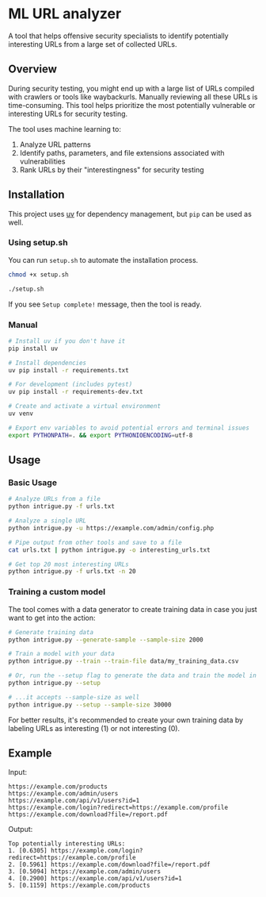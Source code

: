 # ML URL analyzer

A tool that helps offensive security specialists to identify potentially interesting URLs from a large set of collected URLs.

## Overview

During security testing, you might end up with a large list of URLs compiled with crawlers or tools like waybackurls. Manually reviewing all these URLs is time-consuming. This tool helps prioritize the most potentially vulnerable or interesting URLs for security testing.

The tool uses machine learning to:
1. Analyze URL patterns
2. Identify paths, parameters, and file extensions associated with vulnerabilities
3. Rank URLs by their "interestingness" for security testing

## Installation

This project uses [uv](https://github.com/astral-sh/uv) for dependency management, but `pip` can be used as well.

### Using setup.sh

You can run `setup.sh` to automate the installation process.

```bash
chmod +x setup.sh

./setup.sh
```

If you see `Setup complete!` message, then the tool is ready.

### Manual

```bash
# Install uv if you don't have it
pip install uv

# Install dependencies
uv pip install -r requirements.txt

# For development (includes pytest)
uv pip install -r requirements-dev.txt

# Create and activate a virtual environment
uv venv

# Export env variables to avoid potential errors and terminal issues
export PYTHONPATH=. && export PYTHONIOENCODING=utf-8
```

## Usage

### Basic Usage

```bash
# Analyze URLs from a file
python intrigue.py -f urls.txt

# Analyze a single URL
python intrigue.py -u https://example.com/admin/config.php

# Pipe output from other tools and save to a file
cat urls.txt | python intrigue.py -o interesting_urls.txt

# Get top 20 most interesting URLs
python intrigue.py -f urls.txt -n 20
```

### Training a custom model

The tool comes with a data generator to create training data in case you just want to get into the action:

```bash
# Generate training data
python intrigue.py --generate-sample --sample-size 2000

# Train a model with your data
python intrigue.py --train --train-file data/my_training_data.csv

# Or, run the --setup flag to generate the data and train the model in one step
python intrigue.py --setup

# ...it accepts --sample-size as well
python intrigue.py --setup --sample-size 30000
```

For better results, it's recommended to create your own training data by labeling URLs as interesting (1) or not interesting (0).

## Example

Input:
```
https://example.com/products
https://example.com/admin/users
https://example.com/api/v1/users?id=1
https://example.com/login?redirect=https://example.com/profile
https://example.com/download?file=/report.pdf
```

Output:
```
Top potentially interesting URLs:
1. [0.6305] https://example.com/login?redirect=https://example.com/profile
2. [0.5961] https://example.com/download?file=/report.pdf
3. [0.5094] https://example.com/admin/users
4. [0.2900] https://example.com/api/v1/users?id=1
5. [0.1159] https://example.com/products
```